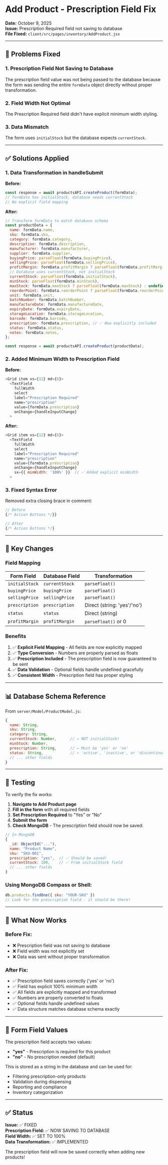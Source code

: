 # Add Product - Prescription Field Fix

**Date:** October 9, 2025  
**Issue:** Prescription Required field not saving to database  
**File Fixed:** `client/src/pages/inventory/AddProduct.jsx`

---

## 🐛 Problems Fixed

### 1. Prescription Field Not Saving to Database
The prescription field value was not being passed to the database because the form was sending the entire `formData` object directly without proper transformation.

### 2. Field Width Not Optimal
The Prescription Required field didn't have explicit minimum width styling.

### 3. Data Mismatch
The form uses `initialStock` but the database expects `currentStock`.

---

## ✅ Solutions Applied

### 1. Data Transformation in handleSubmit

**Before:**
```javascript
const response = await productsAPI.createProduct(formData);
// formData has initialStock, database needs currentStock
// No explicit field mapping
```

**After:**
```javascript
// Transform formData to match database schema
const productData = {
  name: formData.name,
  sku: formData.sku,
  category: formData.category,
  description: formData.description,
  manufacturer: formData.manufacturer,
  supplier: formData.supplier,
  buyingPrice: parseFloat(formData.buyingPrice),
  sellingPrice: parseFloat(formData.sellingPrice),
  profitMargin: formData.profitMargin ? parseFloat(formData.profitMargin) : 0,
  // Database uses currentStock, not initialStock
  currentStock: parseFloat(formData.initialStock),
  minStock: parseFloat(formData.minStock),
  maxStock: formData.maxStock ? parseFloat(formData.maxStock) : undefined,
  reorderPoint: formData.reorderPoint ? parseFloat(formData.reorderPoint) : undefined,
  unit: formData.unit,
  batchNumber: formData.batchNumber,
  manufactureDate: formData.manufactureDate,
  expiryDate: formData.expiryDate,
  storageLocation: formData.storageLocation,
  barcode: formData.barcode,
  prescription: formData.prescription, // ✅ Now explicitly included
  status: formData.status,
  notes: formData.notes,
};

const response = await productsAPI.createProduct(productData);
```

### 2. Added Minimum Width to Prescription Field

**Before:**
```javascript
<Grid item xs={12} md={6}>
  <TextField
    fullWidth
    select
    label="Prescription Required"
    name="prescription"
    value={formData.prescription}
    onChange={handleInputChange}
  >
```

**After:**
```javascript
<Grid item xs={12} md={6}>
  <TextField
    fullWidth
    select
    label="Prescription Required"
    name="prescription"
    value={formData.prescription}
    onChange={handleInputChange}
    sx={{ minWidth: '100%' }}  // ✅ Added explicit minWidth
  >
```

### 3. Fixed Syntax Error
Removed extra closing brace in comment:
```javascript
// Before
{/* Action Buttons */}}

// After
{/* Action Buttons */}
```

---

## 🔄 Key Changes

### Field Mapping
| Form Field | Database Field | Transformation |
|------------|----------------|----------------|
| `initialStock` | `currentStock` | `parseFloat()` |
| `buyingPrice` | `buyingPrice` | `parseFloat()` |
| `sellingPrice` | `sellingPrice` | `parseFloat()` |
| `prescription` | `prescription` | Direct (string: 'yes'/'no') |
| `status` | `status` | Direct (string) |
| `profitMargin` | `profitMargin` | `parseFloat()` or 0 |

### Benefits
1. ✅ **Explicit Field Mapping** - All fields are now explicitly mapped
2. ✅ **Type Conversion** - Numbers are properly parsed as floats
3. ✅ **Prescription Included** - The prescription field is now guaranteed to be sent
4. ✅ **Data Validation** - Optional fields handle undefined gracefully
5. ✅ **Consistent Width** - Prescription field has proper styling

---

## 📊 Database Schema Reference

From `server/Model/ProductModel.js`:

```javascript
{
  name: String,
  sku: String,
  category: String,
  currentStock: Number,      // ← NOT initialStock!
  minStock: Number,
  prescription: String,      // ← Must be 'yes' or 'no'
  status: String,            // ← 'active', 'inactive', or 'discontinued'
  // ... other fields
}
```

---

## 🧪 Testing

To verify the fix works:

1. **Navigate to Add Product page**
2. **Fill in the form** with all required fields
3. **Set Prescription Required** to "Yes" or "No"
4. **Submit the form**
5. **Check MongoDB** - The prescription field should now be saved:

```javascript
// In MongoDB
{
  _id: ObjectId("..."),
  name: "Product Name",
  sku: "SKU-001",
  prescription: "yes",  // ✅ Should be saved!
  currentStock: 100,    // ✅ From initialStock field
  // ... other fields
}
```

### Using MongoDB Compass or Shell:
```javascript
db.products.findOne({ sku: "YOUR-SKU" })
// Look for the prescription field - it should be there!
```

---

## 🎯 What Now Works

### Before Fix:
- ❌ Prescription field was not saving to database
- ❌ Field width was not explicitly set
- ❌ Data was sent without proper transformation

### After Fix:
- ✅ Prescription field saves correctly ('yes' or 'no')
- ✅ Field has explicit 100% minimum width
- ✅ All fields are explicitly mapped and transformed
- ✅ Numbers are properly converted to floats
- ✅ Optional fields handle undefined values
- ✅ Data structure matches database schema exactly

---

## 📝 Form Field Values

The prescription field accepts two values:
- **"yes"** - Prescription is required for this product
- **"no"** - No prescription needed (default)

This is stored as a string in the database and can be used for:
- Filtering prescription-only products
- Validation during dispensing
- Reporting and compliance
- Inventory categorization

---

## ✅ Status

**Issue:** ✅ FIXED  
**Prescription Field:** ✅ NOW SAVING TO DATABASE  
**Field Width:** ✅ SET TO 100%  
**Data Transformation:** ✅ IMPLEMENTED  

The prescription field will now be saved correctly when adding new products!
